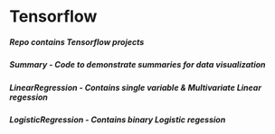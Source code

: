 # Tensorflow
##### Repo contains Tensorflow projects


##### Summary           - *Code to demonstrate summaries for data visualization*
##### LinearRegression  - *Contains single variable & Multivariate Linear regession* 
##### LogisticRegression  - *Contains binary Logistic regession* 
